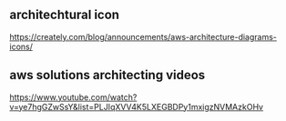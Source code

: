 ## architechtural icon
https://creately.com/blog/announcements/aws-architecture-diagrams-icons/

## aws solutions architecting videos
https://www.youtube.com/watch?v=ye7hgGZwSsY&list=PLJIqXVV4K5LXEGBDPy1mxigzNVMAzkOHv
